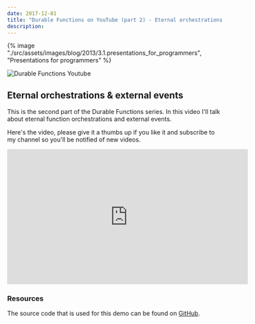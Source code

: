 ```yaml
---
date: 2017-12-01
title: "Durable Functions on YouTube (part 2) - Eternal orchestrations & external events"
description:
---
```


{% image "./src/assets/images/blog/2013/3.1.presentations_for_programmers", "Presentations for programmers" %}

![Durable Functions Youtube](/articles/2017/30.durable-functions-youtube2.png)

## Eternal orchestrations & external events

This is the second part of the Durable Functions series. In this video I'll talk about eternal function orchestrations and external events.

Here's the video, please give it a thumbs up if you like it and subscribe to my channel so you'll be notified of new videos.

<iframe width="560" height="315" src="https://www.youtube.com/embed/d73Vl_OHIG4" frameborder="0" allow="autoplay; encrypted-media" allowfullscreen></iframe>

### Resources

The source code that is used for this demo can be found on [GitHub](https://github.com/marcduiker/demos-azure-durable-functions).
